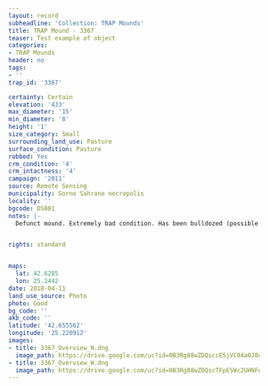 ```yaml
---
layout: record
subheadline: 'Collection: TRAP Mounds'
title: TRAP Mound - 3367
teaser: Test example of object
categories:
- TRAP Mounds
header: no
tags:
- ''
trap_id: '3367'

certainty: Certain
elevation: '433'
max_diameter: '15'
min_diameter: '8'
height: '1'
size_category: Small
surrounding_land_use: Pasture
surface_condition: Pasture
robbed: Yes
crm_condition: '4'
crm_intactness: '4'
campaign: '2011'
source: Remote Sensing
municipality: Gorno Sahrane necropolis
locality: ''
bgcode: DS001
notes: |-
  Defunct mound. Extremely bad condition. Has been bulldozed (possible excavation work).


rights: standard


maps:
  lat: 42.6285
  lon: 25.2442
date: 2018-04-11
land_use_source: Photo
photo: Good
bg_code: ''
akb_code: ''
latitude: '42.655562'
longitude: '25.220912'
images:
- title: 3367_Overview_N.dng
  image_path: https://drive.google.com/uc?id=0B3Rg88wZDQsccE5jVC04a0J0cXc
- title: 3367_Overview_W.dng
  image_path: https://drive.google.com/uc?id=0B3Rg88wZDQscTFpESWc2UHNFdmM
---
```

